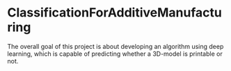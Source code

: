 # ClassificationForAdditiveManufacturing
The overall goal of this project is about developing an algorithm using deep learning, which is capable of predicting whether a 3D-model is printable or not.
